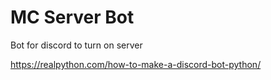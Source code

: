 # MC Server Bot

Bot for discord to turn on server

https://realpython.com/how-to-make-a-discord-bot-python/
